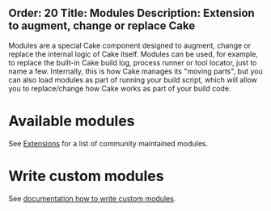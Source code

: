 Order: 20
Title: Modules
Description: Extension to augment, change or replace Cake
---

Modules are a special Cake component designed to augment, change or replace the internal logic of Cake itself. Modules can be used, for example, to replace the built-in Cake build log, process runner or tool locator, just to name a few. Internally, this is how Cake manages its "moving parts", but you can also load modules as part of running your build script, which will allow you to replace/change how Cake works as part of your build code.

# Available modules

See [Extensions](/extensions) for a list of community maintained modules.

# Write custom modules

See [documentation how to write custom modules](/docs/extending/modules).
